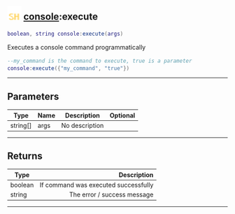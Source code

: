 ## <img src="../../.gitbook/assets/shared.png" width="32" height="32" /> [console](../console/README.md):execute

```lua
boolean, string console:execute(args)
```

Executes a console command programmatically<br>
```lua
--my_command is the command to execute, true is a parameter
console:execute({"my_command", "true"})
```


-----------------
## Parameters

| Type   | Name | Description | Optional |
| ------ | ---- | ----------- | -------: |
| string[] | args | No description |  |

-----------------
## Returns

| Type   | Description |
| ------ | ----------: |
| boolean | If command was executed successfully |
| string | The error / success message |


--------